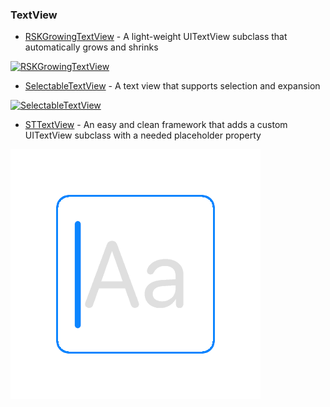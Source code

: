 ### TextView

* [RSKGrowingTextView](https://github.com/ruslanskorb/RSKGrowingTextView) - A light-weight UITextView subclass that automatically grows and shrinks

[![RSKGrowingTextView](https://raw.githubusercontent.com/ruslanskorb/RSKGrowingTextView/master/RSKGrowingTextViewExample/RSKGrowingTextViewExample.gif)](https://github.com/ruslanskorb/RSKGrowingTextView)

* [SelectableTextView](https://github.com/jhurray/SelectableTextView) - A text view that supports selection and expansion

[![SelectableTextView](https://raw.githubusercontent.com/jhurray/SelectableTextView/master/Resources/SelectableTextViewDemo1.gif)](https://github.com/jhurray/SelectableTextView)

* [STTextView](https://github.com/onl1ner/STTextView) - An easy and clean framework that adds a custom UITextView subclass with a needed placeholder property

[![STTextView](https://raw.githubusercontent.com/onl1ner/onl1ner/master/Resources/STTextView/logo.gif)](https://github.com/onl1ner/STTextView)